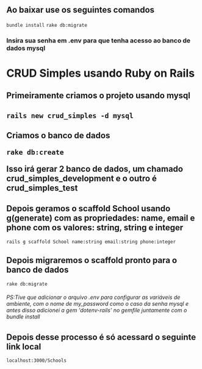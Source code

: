 <h2>Ao baixar use os seguintes comandos</h2>
<code>bundle install</code>
<code>rake db:migrate</code>
<h3>Insira sua senha em .env para que tenha acesso ao banco de dados mysql</h3>

<h1>CRUD Simples usando Ruby on Rails</h1>

<h2>Primeiramente criamos o projeto usando mysql<h2>

<code>rails new crud_simples -d mysql</code>


<h2>Criamos o banco de dados

<code>rake db:create</code>
<p>Isso irá gerar 2 banco de dados, um chamado crud_simples_development e o outro é crud_simples_test</p>

<h2>Depois geramos o scaffold School usando g(generate) com as propriedades: name, email e phone com os valores: string, string e integer </h2>
<code>rails g scaffold School name:string email:string phone:integer</code><br>

<h2>Depois migraremos o scaffold pronto para o banco de dados</h2>

<code>rake db:migrate</code>
  <h6>PS:Tive que adicionar o arquivo .env para configurar as variáveis de ambiente, com o nome de my_password como o caso da senha mysql e antes disso adicionei a gem 'dotenv-rails' no gemfile juntamente com o bundle install</h6>
  
 <h2>Depois desse processo é só acessard o seguinte link local </h2>
 <code>localhost:3000/Schools</code>
 
 
